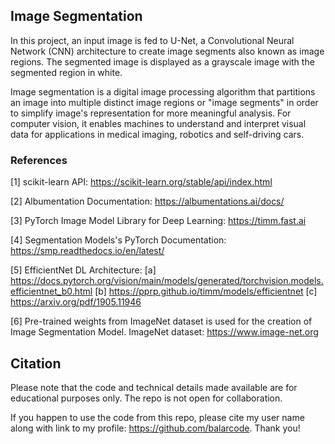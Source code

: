 ## Image Segmentation

In this project, an input image is fed to U-Net, a Convolutional Neural Network (CNN) architecture to create image segments also known as image regions. The segmented image is displayed as a grayscale image with the segmented region in white.

Image segmentation is a digital image processing algorithm that partitions an image into multiple distinct image regions or "image segments" in order to simplify image's representation for more meaningful analysis. For computer vision, it enables machines to understand and interpret visual data for applications in medical imaging, robotics and self-driving cars.

### References

[1] scikit-learn API: https://scikit-learn.org/stable/api/index.html

[2] Albumentation Documentation: https://albumentations.ai/docs/

[3] PyTorch Image Model Library for Deep Learning: https://timm.fast.ai

[4] Segmentation Models's PyTorch Documentation: https://smp.readthedocs.io/en/latest/ 

[5] EfficientNet DL Architecture: [a] https://docs.pytorch.org/vision/main/models/generated/torchvision.models.efficientnet_b0.html [b] https://pprp.github.io/timm/models/efficientnet [c] https://arxiv.org/pdf/1905.11946

[6] Pre-trained weights from ImageNet dataset is used for the creation of Image Segmentation Model. ImageNet dataset: https://www.image-net.org

## Citation

Please note that the code and technical details made available are for educational purposes only. The repo is not open for collaboration.

If you happen to use the code from this repo, please cite my user name along with link to my profile: https://github.com/balarcode. Thank you!
